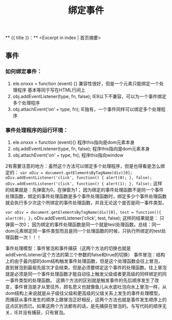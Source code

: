 ﻿---
title: 绑定事件
tags: JavaScript
categories: 学习笔记
---
** {{ title }}：** <Excerpt in index | 首页摘要>
## 事件
### 如何绑定事件：
1. ele.onxxx = function (event) {}
兼容性很好，但是一个元素只能绑定一个处理程序
基本等同于写在HTML行间上
2. obj.addEventListener(type, fn, false);
IE9以下不兼容，可以为一个事件绑定多个处理程序
3. obj.attachEvent(‘on’ + type, fn);
IE独有，一个事件同样可以绑定多个处理程序

### 事件处理程序的运行环境：
1. ele.onxxx = function (event){}
  程序this指向是dom元素本身
2. obj.addEventListener(type, fn, false);
  程序this指向是dom元素本身
3. obj.attachEvent('on' + type, fn);
  程序this指向window

2有需要注意的地方：虽然这个方法可以绑定多个处理程序，但是也得看是怎么绑定的：
 `var oDiv = document.getElementsByTagName(div)[0];
 oDiv.addEventListener('click', function() {
   alert(0);
 }, false);
 oDiv.addEventListener('click', function() {
   alert(1);
 }, false);`
这样的结果就是：先弹窗为0，在弹窗为1；  因为绑定的事件处理函数不是同一个事件处理函数，绑定的事件处理函数是多个事件处理函数时，绑定多少个事件处理函数就会执行多少次这个所绑定的事件处理函数，并且无论这个是否是同一事件类型。 

 `var oDiv = document.getElementsByTagName(div)[0],
     test = function(){
	alert(0);
     };`
 oDiv.addEventListener('click', test, false);
这样的结果就是： 只弹窗一次0；  因为绑定的事件处理函数是同一个就是test处理函数。总结：同一dom元素绑定同一事件类型而且是同一个处理函数的时候，只执行所绑定的test处理函数一次！！！

事件处理模型：事件冒泡和事件捕获（这两个方法的切换也就是addEventListener这个方法的第三个参数的false和true的切换）
事件冒泡：结构上的由于最内部的dom结构触发事件处理函数，但是这个处理函数会往上冒泡，直到冒泡到最祖先层次才会结束。但是必须要绑定这个事件的处理函数。往上冒泡就是必须是同一个事件处理函数才能自动往上触发父级或者更高级的同样绑定的同一事件类型的处理函数。
这俩个方法的区别就是触发事件的先后顺序发生了改变，事件冒泡是才从里往外，顾名思义也就像鱼儿从水底吐泡向水上冒泡一样，从dom结构上来说就是从子级往父级和更高级的父级关系上发生的事件处理模型。而捕获从事件发生的顺序上跟冒泡正好相反，这两个方法也就是事件发生顺序上的这点区别而已。如果这两个方法都有的话，是先捕获在冒泡的。与写代码的顺序无关，IE并没有捕获，只有冒泡。
















































































































































































































































































